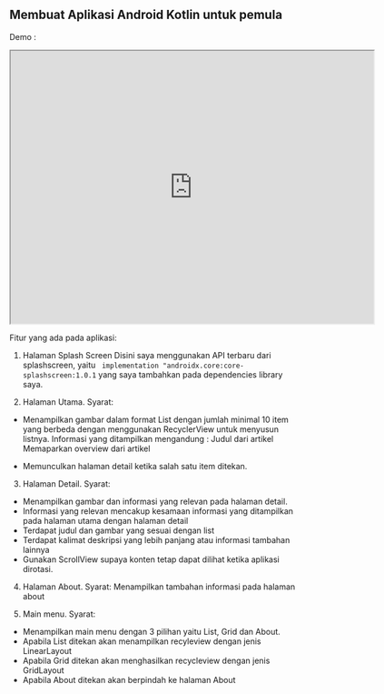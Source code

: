 ## Membuat Aplikasi Android Kotlin untuk pemula

Demo :
<iframe src="https://drive.google.com/file/d/1gmVivbY3nD27RX6M3h62td5hMjj_w2OW/preview" width="640" height="480"> Demo </iframe>

Fitur yang ada pada aplikasi:

1. Halaman Splash Screen
  Disini saya menggunakan API terbaru dari splashscreen, yaitu `
    implementation "androidx.core:core-splashscreen:1.0.1` yang saya tambahkan pada dependencies library saya.

2. Halaman Utama.
Syarat:
- Menampilkan gambar dalam format List dengan jumlah minimal 10 item yang berbeda dengan menggunakan RecyclerView untuk menyusun listnya. Informasi yang ditampilkan mengandung :
	Judul dari artikel
	Memaparkan overview dari artikel

- Memunculkan halaman detail ketika salah satu item ditekan. 

3. Halaman Detail.
Syarat:
- Menampilkan gambar dan informasi yang relevan pada halaman detail. 
- Informasi yang relevan mencakup kesamaan informasi yang ditampilkan pada halaman utama dengan halaman detail
- Terdapat judul dan gambar yang sesuai dengan list
- Terdapat kalimat deskripsi yang lebih panjang atau informasi tambahan lainnya
- Gunakan ScrollView supaya konten tetap dapat dilihat ketika aplikasi dirotasi.

4. Halaman About.
Syarat:
Menampilkan tambahan informasi pada halaman about

5. Main menu. Syarat:
- Menampilkan main menu dengan 3 pilihan yaitu List, Grid dan About.
- Apabila List ditekan akan menampilkan recyleview dengan jenis LinearLayout
- Apabila Grid ditekan akan menghasilkan recycleview dengan jenis GridLayout
- Apabila About ditekan akan berpindah ke halaman About
